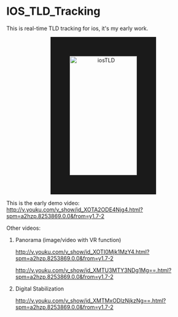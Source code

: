 # IOS_TLD_Tracking
This is real-time TLD tracking for ios, it's my early work.
<p align="center">
<img src="https://github.com/ygx2011/IOS_TLD_Tracking/blob/master/pic%26video/iosTLD.png?raw=true" alt="iosTLD" width="175" height="310" border="50"/>
</p>

This is the early demo video: http://v.youku.com/v_show/id_XOTA2ODE4Njg4.html?spm=a2hzp.8253869.0.0&from=y1.7-2

Other videos:

1. Panorama (image/video with VR function)

   http://v.youku.com/v_show/id_XOTI0Mjk1MzY4.html?spm=a2hzp.8253869.0.0&from=y1.7-2

   http://v.youku.com/v_show/id_XMTU3MTY3NDg1Mg==.html?spm=a2hzp.8253869.0.0&from=y1.7-2

2. Digital Stabilization

   http://v.youku.com/v_show/id_XMTMxODIzNjkzNg==.html?spm=a2hzp.8253869.0.0&from=y1.7-2
